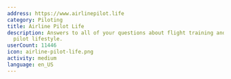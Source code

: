 ```yaml
---
address: https://www.airlinepilot.life
category: Piloting
title: Airline Pilot Life
description: Answers to all of your questions about flight training and the airline
  pilot lifestyle.
userCount: 11446
icon: airline-pilot-life.png
activity: medium
language: en_US
---
```

